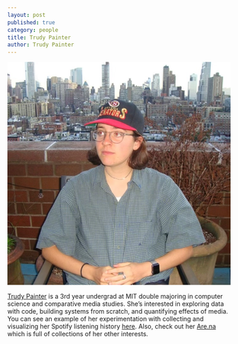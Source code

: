 ```yaml
---
layout: post
published: true
category: people
title: Trudy Painter
author: Trudy Painter
---
```


![Trudy.jpg](/assets/Trudy.jpg)

[Trudy Painter](www.trudy.computer) is a 3rd year undergrad at MIT double majoring in computer science and comparative media studies. She’s interested in exploring data with code, building systems from scratch, and quantifying effects of media. You can see an example of her experimentation with collecting and visualizing her Spotify listening history [here](http://trudy.tube/). Also, check out her [Are.na](https://www.are.na/trudy-painter) which is full of collections of her other interests.
